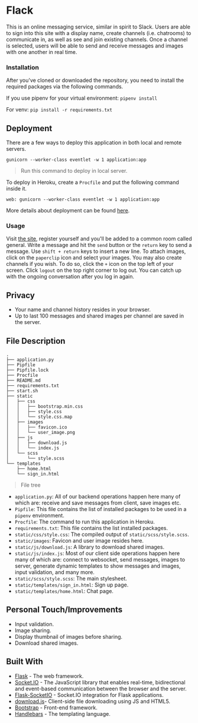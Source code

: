 
# Flack

This is an online messaging service, similar in spirit to Slack. Users are able to sign into this site with a display name, create channels (i.e. chatrooms) to communicate in, as well as see and join existing channels. Once a channel is selected, users will be able to send and receive messages and images with one another in real time.

### Installation
After you've cloned or downloaded the repository, you need to install the required packages via the following commands.

If you use pipenv for your virtual environment:
`pipenv install`

For venv:
`pip install -r requirements.txt`


## Deployment
There are a few ways to deploy this application in both local and remote servers.

    gunicorn --worker-class eventlet -w 1 application:app

> Run this command to deploy in local server.

To deploy in Heroku, create a `Procfile` and put the following command inside it.

    web: gunicorn --worker-class eventlet -w 1 application:app


More details about deployment can be found [here](https://flask-socketio.readthedocs.io/en/latest/#deployment).

### Usage
Visit [the site](https://flack-chat-application.herokuapp.com/), register yourself and you'll be added to a common room called general. Write a message and hit the `send` button or the `return` key to send a message. Use `shift + return` keys to insert a new line. To attach images, click on the `paperclip` icon and select your images. You may also create channels if you wish. To do so, click the `+` icon on the top left of your screen. Click `logout` on the top right corner to log out. You can catch up with the ongoing conversation after you log in again.

## Privacy
* Your name and channel history resides in your browser.
* Up to last 100 messages and shared images per channel are saved in the server.

## File Description

    .
    ├── application.py
    ├── Pipfile
    ├── Pipfile.lock
    ├── Procfile
    ├── README.md
    ├── requirements.txt
    ├── start.sh
    ├── static
    │   ├── css
    │   │   ├── bootstrap.min.css
    │   │   ├── style.css
    │   │   └── style.css.map
    │   ├── images
    │   │   ├── favicon.ico
    │   │   └── user_image.png
    │   ├── js
    │   │   ├── download.js
    │   │   └── index.js
    │   └── scss
    │       └── style.scss
    └── templates
        ├── home.html
        └── sign_in.html

> File tree

* `application.py`: All of our backend operations happen here many of which are: receive and save messages from client, save images etc.
* `Pipfile`: This file contains the list of installed packages to be used in a  `pipenv` environment.
* `Procfile`: The command to run this application in Heroku.
* `requirements.txt`: This file contains the list installed packages.
* `static/css/style.css`: The compiled output of `static/scss/style.scss`.
* `static/images`: Favicon and user image resides here.
* `static/js/download.js`: A library to download shared images.
* `static/js/index.js`: Most of our client side operations happen here many of which are: connect to websocket, send messages, images to server, generate dynamic templates to show messages and images, input validation, and many more.
* `static/scss/style.scss`: The main stylesheet.
* `static/templates/sign_in.html`: Sign up page.
* `static/templates/home.html`: Chat page.


## Personal Touch/Improvements
* Input validation.
* Image sharing.
* Display thumbnail of images before sharing.
* Download shared images.

## Built With

* [Flask](https://flask.palletsprojects.com/en/1.1.x/) - The web framework.
* [Socket.IO](https://socket.io/) - The JavaScript library that enables real-time, bidirectional and event-based communication between the browser and the server.
* [Flask-SocketIO](https://github.com/miguelgrinberg/Flask-SocketIO) - Socket.IO integration for Flask applications.
* [download.js](http://danml.com/download.html)- Client-side file downloading using JS and HTML5.
* [Bootstrap](https://getbootstrap.com/docs/4.0/getting-started/introduction/) - Front-end framework.
* [Handlebars](https://handlebarsjs.com/) - The templating language.
